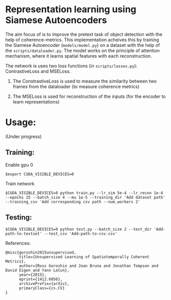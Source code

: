# Representation learning using Siamese Autoencoders

The aim focus of is to improve the pretext task of object detection with the help of coherence-metrics.
This implementation acheives this by training the Siamese Autoencoder (`models/model.py`) on a dataset with the help of the `scripts/dataloader.py`. The model works on the principle of attention mechanism, where it learns spatial features with each reconstruction.

The network is uses two loss functions (in `scripts/losses.py`): ContrastiveLoss and MSELoss.
1. The ConstrastiveLoss is used to measure the similarity between two frames from the dataloader (to measure coherence metrics)

2. The MSELoss is used for reconstruction of the inputs (for the encoder to learn representations)



# Usage:
(Under progress)

## Training:

Enable gpu 0

`$export CUDA_VISIBLE_DEVICES=0`

Train network

`$CUDA_VISIBLE_DEVICES=0 python train.py --lr_sim 5e-4 --lr_recon 1e-4 --epochs 25 --batch_size 4 --mu 1e-5 --training_dir 'Add dataset path' --training_csv 'Add corresponding csv path --num_workers 2'`

## Testing:
`$CUDA_VISIBLE_DEVICES=0 python test.py --batch_size 2 --test_dir 'Add-path-to-testset' --test_csv 'Add-path-to-csv.csv'`




References:

```
@misc{goroshin2015unsupervised,
      title={Unsupervised Learning of Spatiotemporally Coherent Metrics}, 
      author={Ross Goroshin and Joan Bruna and Jonathan Tompson and David Eigen and Yann LeCun},
      year={2015},
      eprint={1412.6056},
      archivePrefix={arXiv},
      primaryClass={cs.CV}
}
```

